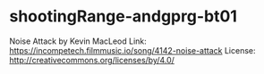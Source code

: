 # shootingRange-andgprg-bt01

Noise Attack by Kevin MacLeod
Link: https://incompetech.filmmusic.io/song/4142-noise-attack
License: http://creativecommons.org/licenses/by/4.0/